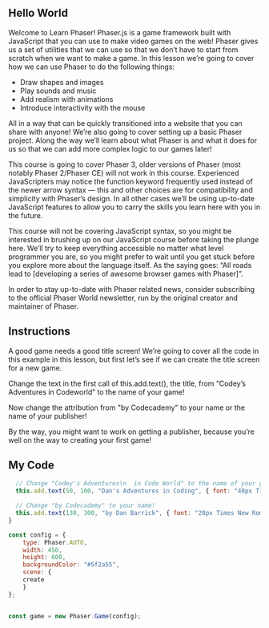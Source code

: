 ## Hello World

Welcome to Learn Phaser! Phaser.js is a game framework built with JavaScript that you can use to make video games on the web! Phaser gives us a set of utilities that we can use so that we don’t have to start from scratch when we want to make a game. In this lesson we’re going to cover how we can use Phaser to do the following things:

* Draw shapes and images
* Play sounds and music
* Add realism with animations
* Introduce interactivity with the mouse

All in a way that can be quickly transitioned into a website that you can share with anyone! We’re also going to cover setting up a basic Phaser project. Along the way we’ll learn about what Phaser is and what it does for us so that we can add more complex logic to our games later!

This course is going to cover Phaser 3, older versions of Phaser (most notably Phaser 2/Phaser CE) will not work in this course. Experienced JavaScripters may notice the function keyword frequently used instead of the newer arrow syntax — this and other choices are for compatibility and simplicity with Phaser’s design. In all other cases we’ll be using up-to-date JavaScript features to allow you to carry the skills you learn here with you in the future.

This course will not be covering JavaScript syntax, so you might be interested in brushing up on our JavaScript course before taking the plunge here. We’ll try to keep everything accessible no matter what level programmer you are, so you might prefer to wait until you get stuck before you explore more about the language itself. As the saying goes: “All roads lead to [developing a series of awesome browser games with Phaser]”.

In order to stay up-to-date with Phaser related news, consider subscribing to the official Phaser World newsletter, run by the original creator and maintainer of Phaser.

## Instructions

A good game needs a good title screen! We’re going to cover all the code in this example in this lesson, but first let’s see if we can create the title screen for a new game.

Change the text in the first call of this.add.text(), the title, from “Codey’s Adventures in Codeworld” to the name of your game!

Now change the attribution from "by Codecademy" to your name or the name of your publisher!

By the way, you might want to work on getting a publisher, because you’re well on the way to creating your first game!

## My Code
```js
  // Change "Codey's Adventures\n  in Code World" to the name of your game
  this.add.text(50, 100, "Dan's Adventures in Coding", { font: "40px Times New Roman", fill: "#ffa0d0"});

  // Change "by Codecademy" to your name!
  this.add.text(130, 300, "by Dan Barrick", { font: "20px Times New Roman", fill: "#ffa0d0"});
}

const config = {
	type: Phaser.AUTO,
	width: 450,
	height: 600,
	backgroundColor: "#5f2a55",
	scene: {
    create
	}
};


const game = new Phaser.Game(config);
```
